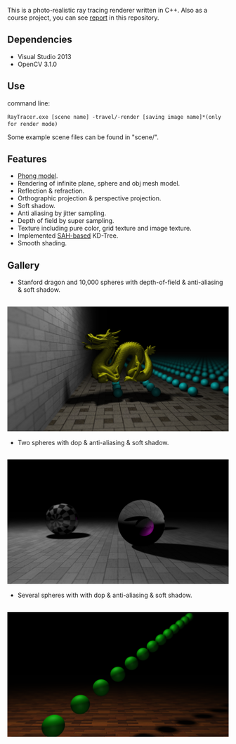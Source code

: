 This is a photo-realistic ray tracing renderer written in C++. Also as a course project, you can see <a href="https://github.com/nero19960329/RayTracer/blob/master/report.pdf">report</a> in this repository.

## Dependencies

+ Visual Studio 2013
+ OpenCV 3.1.0

## Use

command line:

```
RayTracer.exe [scene name] -travel/-render [saving image name]*(only for render mode)
```

Some example scene files can be found in "scene/".

## Features

+ <a href="https://en.wikipedia.org/wiki/Phong_reflection_model">Phong model</a>.
+ Rendering of infinite plane, sphere and obj mesh model.
+ Reflection & refraction.
+ Orthographic projection & perspective projection.
+ Soft shadow.
+ Anti aliasing by jitter sampling.
+ Depth of field by super sampling.
+ Texture including pure color, grid texture and image texture.
+ Implemented <a href="http://www.eng.utah.edu/~cs6965/papers/kdtree.pdf">SAH-based</a> KD-Tree.
+ Smooth shading.

## Gallery

+ Stanford dragon and 10,000 spheres with depth-of-field & anti-aliasing & soft shadow.
<div style="text-align:center; margin-top:30px"><img src="gallery/dragon_dop20_anti20_soft49.png"></div>

+ Two spheres with dop & anti-aliasing & soft shadow.
<div style="text-align:center; margin-top:30px"><img src="gallery/two_balls_dop20_anti20_soft49.png"></div>

+ Several spheres with with dop & anti-aliasing & soft shadow.
<div style="text-align:center; margin-top:30px"><img src="gallery/balls_dop20_anti20_soft49.png"></div>
